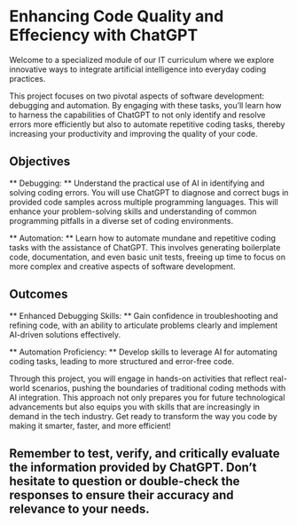# Enhancing Code Quality and Effeciency with ChatGPT

Welcome to a specialized module of our IT curriculum where we explore innovative ways to integrate artificial intelligence into everyday coding practices.

This project focuses on two pivotal aspects of software development: debugging and automation. By engaging with these tasks, you’ll learn how to harness the capabilities of ChatGPT to not only identify and resolve errors more efficiently but also to automate repetitive coding tasks, thereby increasing your productivity and improving the quality of your code.

## Objectives

** Debugging: ** Understand the practical use of AI in identifying and solving coding errors. You will use ChatGPT to diagnose and correct bugs in provided code samples across multiple programming languages. This will enhance your problem-solving skills and understanding of common programming pitfalls in a diverse set of coding environments.

** Automation: **  Learn how to automate mundane and repetitive coding tasks with the assistance of ChatGPT. This involves generating boilerplate code, documentation, and even basic unit tests, freeing up time to focus on more complex and creative aspects of software development.

## Outcomes

** Enhanced Debugging Skills: ** Gain confidence in troubleshooting and refining code, with an ability to articulate problems clearly and implement AI-driven solutions effectively.

** Automation Proficiency: ** Develop skills to leverage AI for automating coding tasks, leading to more structured and error-free code.

Through this project, you will engage in hands-on activities that reflect real-world scenarios, pushing the boundaries of traditional coding methods with AI integration. This approach not only prepares you for future technological advancements but also equips you with skills that are increasingly in demand in the tech industry. Get ready to transform the way you code by making it smarter, faster, and more efficient!

## Remember to test, verify, and critically evaluate the information provided by ChatGPT. Don’t hesitate to question or double-check the responses to ensure their accuracy and relevance to your needs.